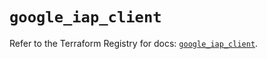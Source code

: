 # `google_iap_client`

Refer to the Terraform Registry for docs: [`google_iap_client`](https://registry.terraform.io/providers/hashicorp/google-beta/6.20.0/docs/resources/google_iap_client).
